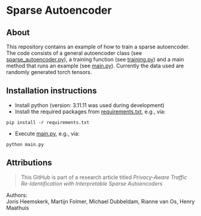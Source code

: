 # Sparse Autoencoder

## About
This repository contains an example of how to train a sparse autoencoder. The code consists of a general autoencoder class (see [sparse_autoencoder.py](sparse_autoencoder.py)), a training function (see [training.py](training.py)) and a main method that runs an example (see [main.py](main.py)). Currently the data used are randomly generated torch tensors. 

## Installation instructions
- Install python (version: 3.11.11 was used during development)
- Install the required packages from [requirements.txt](requirements.txt), e.g., via:
```shell
pip install -r requirements.txt
```
- Execute [main.py](main.py), e.g., via:
```shell
python main.py
```

## Attributions
>This GitHub is part of a research article titled *Privacy-Aware Traffic Re-Identification with Interpretable Sparse Autoencoders*

Authors:\
Joris Heemskerk, Martijn Folmer, Michael Dubbeldam, Rianne van Os, Henry Maathuis